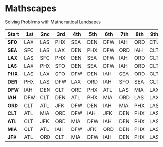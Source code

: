 # Mathscapes
Solving Problems with Mathematical Landsapes 

   Start|   1st | 2nd | 3rd | 4th | 5th | 6th | 7th | 8th | 9th | 10th | 11th | 12th | 
         --- | --- | --- | --- | --- | --- | --- | --- | --- | --- | --- | --- | --- |
     __SFO__ | LAX | LAS | PHX | SEA | DEN | DFW | IAH | ORD | CTL | ALT | MIA | JFK | 
     __SEA__ | SFO | LAS | LAX | DEN | PHX | DFW | ORD | IAH | CLT | ATL | JFK | MIA | 
     __LAX__ | LAS | SFO | PHX | DEN | SEA | DFW | IAH | ORD | CLT | ATL | MIA | JFK |
     __LAS__ | LAX | PHX | SFO | DEN | SEA | DFW | IAH | ORD | CLT | ATL | MIA | JFK | 
     __PHX__ | LAS | LAX | SFO | DFW | DEN | IAH | SEA | ORD | CLT | ATL | MIA | JFK |
     __DEN__ | PHX | LAS | DFW | LAX | ORD | IAH | SFO | SEA | CLT | ATL | JFK | MIA | 
     __DFW__ | IAH | DEN | CLT | ORD | PHX | ATL | LAS | MIA | LAX | JFK | SFO | SEA |
     __IAH__ | DFW | CLT | DEN | ATL | PHX | MIA | ORD | LAS | LAX | JFK | SFO | SEA | 
     __ORD__ | CLT | ATL | JFK | DFW | DEN | IAH | MIA | PHX | LAS | SEA | LAX | SFO |
     __CLT__ | ATL | MIA | ORD | DFW | IAH | JFK | DEN | PHX | LAS | LAX | SFO | SEA |
     __ATL__ | CLT | JFK | ORD | MIA | DFW | IAH | DEN | PHX | LAS | LAX | SFO | SEA |
     __MIA__ | CLT | ATL | IAH | DFW | JFK | ORD | DEN | PHX | LAS | LAX | SFO | SEA |
     __JFK__ | ATL | ORD | CLT | MIA | DFW | IAH | DEN | PHX | LAS | SFA | LAX | SFO |

